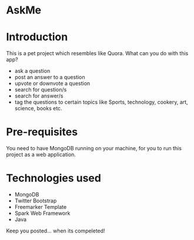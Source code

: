 AskMe
=====

Introduction
============
This is a pet project which resembles like Quora.
What can you do with this app?
- ask a question
- post an answer to a question
- upvote or downvote a question
- search for question/s
- search for answer/s
- tag the questions to certain topics like
  Sports, technology, cookery, art, science, books etc.

Pre-requisites
==============
You need to have MongoDB running on your machine, for you
to run this project as a web application.

Technologies used
=================
- MongoDB
- Twitter Bootstrap
- Freemarker Template
- Spark Web Framework
- Java

Keep you posted... 
when its compeleted!
